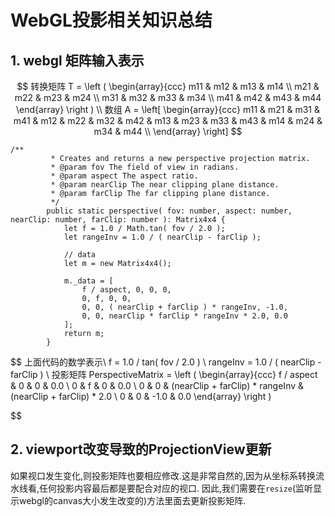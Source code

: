 # WebGL投影相关知识总结
## 1. webgl 矩阵输入表示
$$ 
转换矩阵 T = 
\left (
\begin{array}{ccc}
m11 & m12 & m13  & m14 \\
m21 & m22 & m23  & m24 \\
m31 & m32 & m33  & m34 \\
m41 & m42 & m43  & m44
\end{array} \right )
\\ 数组 A = 
\left[ 
    \begin{array}{ccc}
    m11 & m21 & m31 & m41 & m12 & m22 & m32 & m42 & m13 & m23 & m33 & m43 & m14 & m24 & m34 & m44 \\
    \end{array} \right]
$$
```
/**
         * Creates and returns a new perspective projection matrix.
         * @param fov The field of view in radians.
         * @param aspect The aspect ratio.
         * @param nearClip The near clipping plane distance.
         * @param farClip The far clipping plane distance.
         */
        public static perspective( fov: number, aspect: number, nearClip: number, farClip: number ): Matrix4x4 {
            let f = 1.0 / Math.tan( fov / 2.0 );
            let rangeInv = 1.0 / ( nearClip - farClip );

            // data
            let m = new Matrix4x4();

            m._data = [
                f / aspect, 0, 0, 0,
                0, f, 0, 0,
                0, 0, ( nearClip + farClip ) * rangeInv, -1.0,
                0, 0, nearClip * farClip * rangeInv * 2.0, 0.0
            ];
            return m;
        }
```
$$
上面代码的数学表示\\
f = 1.0 / tan( fov / 2.0 ) \\
rangeInv = 1.0 / ( nearClip - farClip ) \\
投影矩阵 PerspectiveMatrix = 
\left (
\begin{array}{ccc}
f / aspect & 0 & 0  & 0.0 \\
0 & f & 0  & 0.0 \\
0 & 0 & (nearClip + farClip) * rangeInv  & (nearClip + farClip) * 2.0 \\
0 & 0 &  -1.0 & 0.0
\end{array} \right )

$$
## 2. viewport改变导致的ProjectionView更新
如果视口发生变化,则投影矩阵也要相应修改.这是非常自然的,因为从坐标系转换流水线看,任何投影内容最后都是要配合对应的视口.
因此,我们需要在`resize`(监听显示webgl的canvas大小发生改变的)方法里面去更新投影矩阵.